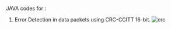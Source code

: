 JAVA codes for :

1) Error Detection in data packets using CRC-CCITT 16-bit.
![crc](https://user-images.githubusercontent.com/68801236/108458474-bf015e00-729a-11eb-9e23-4ab3f792b96d.jpg)
